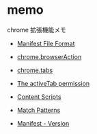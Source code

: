 # memo
chrome 拡張機能メモ

- [Manifest File Format
](https://developer.chrome.com/extensions/manifest)

- [chrome.browserAction
](https://developer.chrome.com/extensions/browserAction)

- [chrome.tabs](https://developer.chrome.com/extensions/tabs)

- [The activeTab permission
](https://developer.chrome.com/extensions/activeTab)

- [Content Scripts
](https://developer.chrome.com/extensions/content_scripts)

- [Match Patterns
](https://developer.chrome.com/extensions/match_patterns)

- [Manifest - Version
](https://developer.chrome.com/apps/manifest/version)